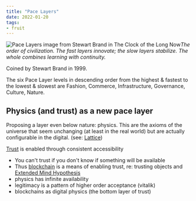 ```yaml
---
title: "Pace Layers"
date: 2022-01-20
tags:
- fruit
---
```


![Pace Layers image from Stewart Brand in The Clock of the Long Now](/thoughts/images/pace-layers.png)*The order of civilization. The fast layers innovate; the slow layers stabilize. The whole combines learning with continuity.*

Coined by Stewart Brand in 1999.

The six Pace Layer levels in descending order from the highest & fastest to the lowest & slowest are Fashion, Commerce, Infrastructure, Governance, Culture, Nature.

## Physics (and trust) as a new pace layer
Proposing a layer even below nature: physics. This are the axioms of the universe that seem unchanging (at least in the real world) but are actually configurable in the digital. (see: [Lattice](https://twitter.com/latticexyz))

[Trust](thoughts/trust.md) is enabled through consistent accessibility
-   You can't trust if you don't know if something will be available
-   Thus [blockchain](thoughts/blockchain.md) is a means of enabling trust, re: trusting objects and [Extended Mind Hypothesis](thoughts/Extended%20Mind%20Hypothesis.md)
-   physics has infinite availability
-   legitimacy is a pattern of higher order acceptance (vitalik)
-  blockchains as digital physics (the bottom layer of trust)